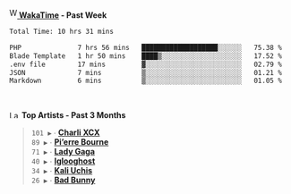 <img src="https://github.com/dxnter/dxnter/assets/17434202/67b21fa4-d36d-46f9-9dec-f23d976b00ef" alt="WakaTime Logo" width="14" height="18"/><a href="https://wakatime.com/@dxnter" target="_blank"><strong> WakaTime</strong></a><strong> - Past Week</strong>

<!--START_SECTION:waka-->

```txt
Total Time: 10 hrs 31 mins

PHP              7 hrs 56 mins   ███████████████████░░░░░░   75.38 %
Blade Template   1 hr 50 mins    ████▒░░░░░░░░░░░░░░░░░░░░   17.52 %
.env file        17 mins         ▓░░░░░░░░░░░░░░░░░░░░░░░░   02.79 %
JSON             7 mins          ▒░░░░░░░░░░░░░░░░░░░░░░░░   01.21 %
Markdown         6 mins          ▒░░░░░░░░░░░░░░░░░░░░░░░░   01.05 %
```

<!--END_SECTION:waka-->

<br/>

<!--START_LASTFM_ARTISTS:{"period": "3month", "rows": 6}-->
<a href="https://last.fm" target="_blank"><img src="https://user-images.githubusercontent.com/17434202/215290617-e793598d-d7c9-428f-9975-156db1ba89cc.svg" alt="Last.fm Logo" width="18" height="13"/></a> **Top Artists - Past 3 Months**

> `101 ▶️` ∙ **[Charli XCX](https://www.last.fm/music/Charli+XCX)**<br/>
> `89 ▶️` ∙ **[Pi’erre Bourne](https://www.last.fm/music/Pi%E2%80%99erre+Bourne)**<br/>
> `71 ▶️` ∙ **[Lady Gaga](https://www.last.fm/music/Lady+Gaga)**<br/>
> `40 ▶️` ∙ **[Iglooghost](https://www.last.fm/music/Iglooghost)**<br/>
> `34 ▶️` ∙ **[Kali Uchis](https://www.last.fm/music/Kali+Uchis)**<br/>
> `26 ▶️` ∙ **[Bad Bunny](https://www.last.fm/music/Bad+Bunny)**<br/>
<!--END_LASTFM_ARTISTS-->
